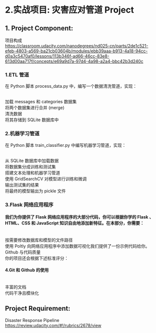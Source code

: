 # 2.实战项目: 灾害应对管道 Project
## 1. Project Component:
项目构成
<br>https://classroom.udacity.com/nanodegrees/nd025-cn/parts/2de1c521-efeb-4803-a569-ba21cb03604b/modules/ebb39aaa-b913-4a18-94cc-d0a3c5470af0/lessons/113b346f-ad66-46cc-83e8-613d00aa717f/concepts/e69a9d7a-97d4-4a98-a2a4-bbc42b3d240c
### 1.ETL 管道
在 Python 脚本 process_data.py 中，编写一个数据清洗管道，实现：

<br>加载 messages 和 categories 数据集
<br>将两个数据集进行合并 (merge)
<br>清洗数据
<br>将其存储到 SQLite 数据库中
### 2.机器学习管道
在 Python 脚本 train_classifier.py 中编写机器学习管道，实现：

<br>从 SQLite 数据库中加载数据
<br>将数据集分成训练和测试集
<br>搭建文本处理和机器学习管道
<br>使用 GridSearchCV 对模型进行训练和微调
<br>输出测试集的结果
<br>将最终的模型输出为 pickle 文件
### 3.Flask 网络应用程序
#### 我们为你提供了 Flask 网络应用程序的大部分代码，你可以根据你学的 Flask 、HTML、CSS 和 JavaScript 知识自由地添加新特征。在本部分，你需要：

<br>按需要修改数据库和模型的文件路径
<br>使用 Poltly 向网络应用程序中添加数据可视化我们提供了一份示例代码给你。
<br>Github 与代码质量
<br>你的项目还会根据下述标准评分：

#### 4.Git 和 Github 的使用
<br>丰富的文档
<br>代码干净且模块化

## Project Requirement:
Disaster Response Pipeline
<br>https://review.udacity.com/#!/rubrics/2678/view
